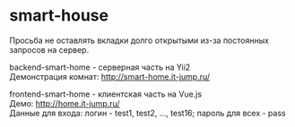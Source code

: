 # smart-house
Просьба не оставлять вкладки долго открытыми из-за постоянных запросов на сервер. 

backend-smart-home - серверная часть на Yii2  
Демонстрация комнат: http://smart-home.it-jump.ru/  
  
frontend-smart-home - клиентская часть на Vue.js  
Демо: http://home.it-jump.ru/  
Данные для входа: логин - test1, test2, ..., test16; пароль для всех - pass
